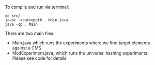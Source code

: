 
To compile and run via terminal:

```
cd src/
javac -sourcepath . Main.java
java -cp . Main
```
There are two main files:
* Main.java which runs the experiments where we find target elements against a CMS.
* ModExperiment.java, which runs the universal hashing experiments. Please see code for details
